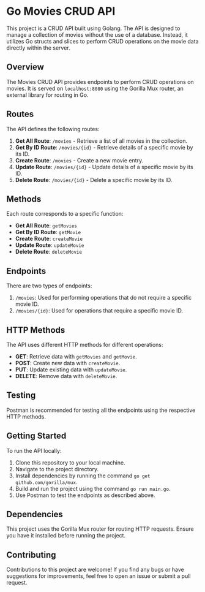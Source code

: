 # Go Movies CRUD API

This project is a CRUD API built using Golang. The API is designed to manage a collection of movies without the use of a database. Instead, it utilizes Go structs and slices to perform CRUD operations on the movie data directly within the server.

## Overview

The Movies CRUD API provides endpoints to perform CRUD operations on movies. It is served on `localhost:8080` using the Gorilla Mux router, an external library for routing in Go.

## Routes

The API defines the following routes:

1. **Get All Route**: `/movies` - Retrieve a list of all movies in the collection.
2. **Get By ID Route**: `/movies/{id}` - Retrieve details of a specific movie by its ID.
3. **Create Route**: `/movies` - Create a new movie entry.
4. **Update Route**: `/movies/{id}` - Update details of a specific movie by its ID.
5. **Delete Route**: `/movies/{id}` - Delete a specific movie by its ID.

## Methods

Each route corresponds to a specific function:

- **Get All Route**: `getMovies`
- **Get By ID Route**: `getMovie`
- **Create Route**: `createMovie`
- **Update Route**: `updateMovie`
- **Delete Route**: `deleteMovie`

## Endpoints

There are two types of endpoints:

1. `/movies`: Used for performing operations that do not require a specific movie ID.
2. `/movies/{id}`: Used for operations that require a specific movie ID.

## HTTP Methods

The API uses different HTTP methods for different operations:

- **GET**: Retrieve data with `getMovies` and `getMovie`.
- **POST**: Create new data with `createMovie`.
- **PUT**: Update existing data with `updateMovie`.
- **DELETE**: Remove data with `deleteMovie`.

## Testing

Postman is recommended for testing all the endpoints using the respective HTTP methods.

## Getting Started

To run the API locally:

1. Clone this repository to your local machine.
2. Navigate to the project directory.
3. Install dependencies by running the command `go get github.com/gorilla/mux`.
4. Build and run the project using the command `go run main.go`.
5. Use Postman to test the endpoints as described above.

## Dependencies

This project uses the Gorilla Mux router for routing HTTP requests. Ensure you have it installed before running the project.

## Contributing

Contributions to this project are welcome! If you find any bugs or have suggestions for improvements, feel free to open an issue or submit a pull request.
